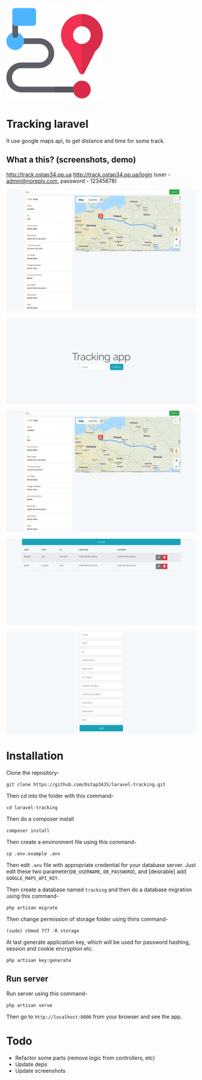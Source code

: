 <p align="left"><img src="public/img/route.png"></p>

# Tracking laravel

It use google maps api, to get distance and time for some track.

## What a this? (screenshots, demo)
http://track.ostap34.pp.ua
http://track.ostap34.pp.ua/login (user - admin@noreply.com, password - 12345678)

![app screenshot1](screenshot.png)

![app screenshot1](screenshot1.png)

![app screenshot2](screenshot.png)

![app screenshot3](screenshot2.png)

![app screenshot4](screenshot3.png)

# Installation

Clone the repository-
```
git clone https://github.com/Ostap34JS/laravel-tracking.git
```

Then cd into the folder with this command-
```
cd laravel-tracking
```

Then do a composer install
```
composer install
```

Then create a environment file using this command-
```
cp .env.example .env
```

Then edit `.env` file with appropriate credential for your database server. Just edit these two parameter(`DB_USERNAME`, `DB_PASSWORD`), and [desirable] add `GOOGLE_MAPS_API_KEY`.

Then create a database named `tracking` and then do a database migration using this command-
```
php artisan migrate
```

Then change permission of storage folder using thins command-
```
(sudo) chmod 777 -R storage
```

At last generate application key, which will be used for password hashing, session and cookie encryption etc.
```
php artisan key:generate
```

## Run server

Run server using this command-
```
php artisan serve
```

Then go to `http://localhost:8000` from your browser and see the app.

# Todo 
- Refactor some parts (remove logic from controllers, etc)
- Update deps
- Update screenshots
